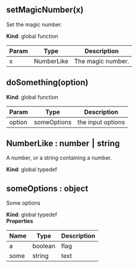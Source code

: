 ## setMagicNumber(x)
Set the magic number.

**Kind**: global function  

| Param | Type | Description |
| --- | --- | --- |
| x | NumberLike | The magic number. |

## doSomething(option)
**Kind**: global function  

| Param | Type | Description |
| --- | --- | --- |
| option | someOptions | the input options |

## NumberLike : number ⎮ string
A number, or a string containing a number.

**Kind**: global typedef  
## someOptions : object
Some options

**Kind**: global typedef  
**Properties**

| Name | Type | Description |
| --- | --- | --- |
| a | boolean | flag |
| some | string | text |

